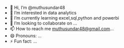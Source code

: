 - 👋 Hi, I’m @muthusundar48
- 👀 I’m interested in data analytics
- 🌱 I’m currently learning excel,sql,python and powerbi
- 💞️ I’m looking to collaborate on ...
- 📫 How to reach me muthusundar48@gmail.com...
- 😄 Pronouns: ...
- ⚡ Fun fact: ...

<!---
muthusundar48/muthusundar48 is a ✨ special ✨ repository because its `README.md` (this file) appears on your GitHub profile.
You can click the Preview link to take a look at your changes.
--->

